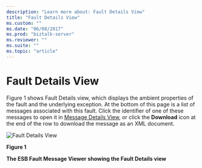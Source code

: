 ```yaml
---
description: "Learn more about: Fault Details View"
title: "Fault Details View"
ms.custom: ""
ms.date: "06/08/2017"
ms.prod: "biztalk-server"
ms.reviewer: ""
ms.suite: ""
ms.topic: "article"
---
```

# Fault Details View
Figure 1 shows Fault Details view, which displays the ambient properties of the fault and the underlying exception. At the bottom of this page is a list of messages associated with this fault. Click the identifier of one of these messages to open it in [Message Details View](../esb-toolkit/message-details-view.md), or click the **Download** icon at the end of the row to download the message as an XML document.  
  
 ![Fault Details View](../esb-toolkit/media/ch8-faultdetailsview.gif "Ch8-FaultDetailsView")  
  
 **Figure 1**  
  
 **The ESB Fault Message Viewer showing the Fault Details view**
